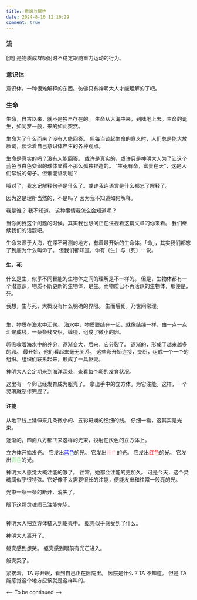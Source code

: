 ```yaml
---
title: 意识与属性
date: 2024-8-10 12:10:29
comment: true
---
```

### 流

\[流] 是物质成群吸附时不稳定跟随重力运动的行为。

### 意识体

意识体。一种很难解释的东西。仿佛只有神明大人才能理解的了吧。

### 生命

生命，自古以来，就不是独自存在的。
生命从大海中来，到陆地上去。生命的诞生，如同梦一般，来的如此突然。

生命为了什么而来？没有人能回答。
<span class="hidden-blur">但每当谈起生命的意义时，人们总是能大放厥词，谈论着自己意识体产生的各种观点。</span>

生命是真实的吗？没有人能回答。
<span class="hidden-blur">或许是真实的，或许只是神明大人为了让这个蓝色与白色交织的球体显得不那么孤独捏造的。</span>
<span class="hidden-blur">“生死有命，富贵在天”，这是人们常说的句子。但谁能证明呢？</span>

哦对了，我忘记解释句子是什么了。或许我连语言是什么都忘了解释了。

因为<span class="hidden-blur">这是理所当然的，不是吗？</span>
因为<span class="hidden-blur">我不知道如何解释。</span>

我是谁？
<span class="hidden-blur">我不知道。</span>
<span class="hidden-blur">这种事情我怎么会知道呢？</span>

当你问我这个问题的时候，其实<span class="hidden-blur">我也想问正在注视着这篇文章的你</span>来着。
我们继续我们的话题吧。

生命来源于大海，在深不可测的地方，有着最开始的生命体。「命」，<span class="hidden-blur">其实我们都忘了到底为什么叫命了</span>。
但我们都知道，命有〔生〕与〔死〕一说。

#### 生，死

什么是生，似乎不同智能的生物体之间的理解是不一样的。
<span class="hidden-blur">但是，生物体都有一个潜意识，</span><span class="hidden-blur">物质不断更新的生物体，是生。而物质已不再活跃的生物体，那便是，死。</span>

我想，生与死，大概没有什么明确的界限。
<span class="hidden-blur">生而后死，</span><span class="hidden-blur">乃世间常理。</span>

<br>
生，物质在海水中汇聚。
海水中，物质联结在一起，就像结绳一样，由一点一点汇聚成线，一条条线交织，缠绕，组成了微小的卵。

卵吸收着海水中的养分，逐渐变大，后来，它分裂了。
<span class="hidden-blur">逐渐的，形成了越来越多的卵。</span>
<span class="hidden-blur">最开始，他们看起来毫无关系。</span>
<span class="hidden-blur">这些卵开始连接，交织，组成一个一个的组织。组织们联系起来，形成了一具躯壳。</span>

神明大人会定期来到海洋深处，查看每个卵的发育状况。

这里有一个卵已经发育成为躯壳了。
拿出手中的立方体。为它注能。这样，一个灵魂就制作完成了。

#### 注能

从地平线上延伸来几条微小的、五彩斑斓的细细的线。
<span class="hidden-blur">仔细一看，这其实是光束。</span>

逐渐的，四面八方都飞来这样的光束，投射在灰色的立方体上。

立方体开始发光。
它发出<span class="hidden-blur" style="color: blue">蓝色</span>的光。
它发出<span class="hidden-blur" style="color: pink">粉色</span>的光。
它发出<span class="hidden-blur" style="color: red">红色</span>的光。
它发出<span class="hidden-blur" style="color: lightgreen">青色</span>的光。

神明大人感觉大概注能的够了。
往常，<span class="hidden-blur">她都会注能的更加久</span>。
可是今天，这个<span class="hidden-blur">灵魂阈似乎很特殊</span>。它好像不太需要很长的注能，便能发出和往常一般亮的光。

光束一条一条的<span class="hidden-blur">断开、消失了</span>。

眼下这颗灵魂阈已注能完毕。

<br>
神明大人把立方体植入到躯壳中。
躯壳似乎感受到了什么。

<span class="hidden-blur">神明大人离开了</span>。

躯壳感到<span class="hidden-blur">想哭</span>。
躯壳感到<span class="hidden-blur">眼前有光芒进入</span>。

躯壳哭了。

紧接着，TA 睁开眼，看到自己正在医院里。
医院是什么？<span class="hidden-blur">TA 不知道。</span>
<span class="hidden-blur">但是 TA 能感觉这个地方应该就是这样叫的。</span>

<-- To be continued -->
